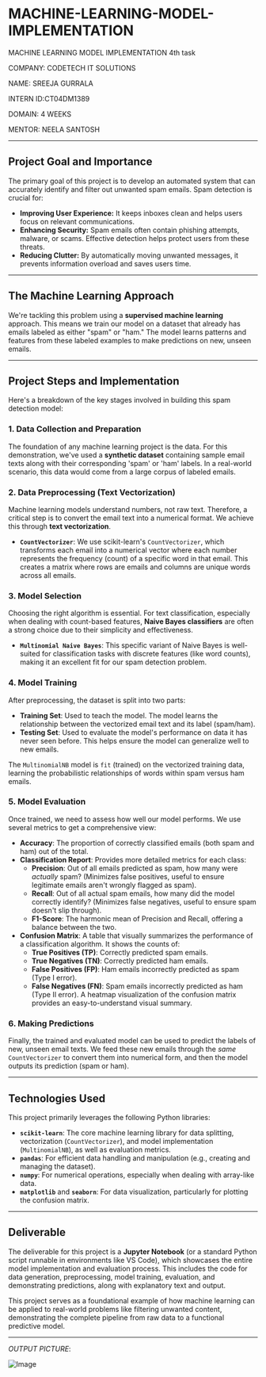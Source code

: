 # MACHINE-LEARNING-MODEL-IMPLEMENTATION
MACHINE LEARNING  MODEL  IMPLEMENTATION 4th task

COMPANY: CODETECH IT SOLUTIONS

NAME: SREEJA GURRALA

INTERN ID:CT04DM1389

DOMAIN: 4 WEEKS

MENTOR: NEELA SANTOSH

---

## Project Goal and Importance

The primary goal of this project is to develop an automated system that can accurately identify and filter out unwanted spam emails. Spam detection is crucial for:

* **Improving User Experience:** It keeps inboxes clean and helps users focus on relevant communications.
* **Enhancing Security:** Spam emails often contain phishing attempts, malware, or scams. Effective detection helps protect users from these threats.
* **Reducing Clutter:** By automatically moving unwanted messages, it prevents information overload and saves users time.

---

## The Machine Learning Approach

We're tackling this problem using a **supervised machine learning** approach. This means we train our model on a dataset that already has emails labeled as either "spam" or "ham." The model learns patterns and features from these labeled examples to make predictions on new, unseen emails.

---

## Project Steps and Implementation

Here's a breakdown of the key stages involved in building this spam detection model:

### 1. Data Collection and Preparation
The foundation of any machine learning project is the data. For this demonstration, we've used a **synthetic dataset** containing sample email texts along with their corresponding 'spam' or 'ham' labels. In a real-world scenario, this data would come from a large corpus of labeled emails.

### 2. Data Preprocessing (Text Vectorization)
Machine learning models understand numbers, not raw text. Therefore, a critical step is to convert the email text into a numerical format. We achieve this through **text vectorization**.

* **`CountVectorizer`**: We use scikit-learn's `CountVectorizer`, which transforms each email into a numerical vector where each number represents the frequency (count) of a specific word in that email. This creates a matrix where rows are emails and columns are unique words across all emails.

### 3. Model Selection
Choosing the right algorithm is essential. For text classification, especially when dealing with count-based features, **Naive Bayes classifiers** are often a strong choice due to their simplicity and effectiveness.

* **`Multinomial Naive Bayes`**: This specific variant of Naive Bayes is well-suited for classification tasks with discrete features (like word counts), making it an excellent fit for our spam detection problem.

### 4. Model Training
After preprocessing, the dataset is split into two parts:

* **Training Set**: Used to teach the model. The model learns the relationship between the vectorized email text and its label (spam/ham).
* **Testing Set**: Used to evaluate the model's performance on data it has never seen before. This helps ensure the model can generalize well to new emails.

The `MultinomialNB` model is `fit` (trained) on the vectorized training data, learning the probabilistic relationships of words within spam versus ham emails.

### 5. Model Evaluation
Once trained, we need to assess how well our model performs. We use several metrics to get a comprehensive view:

* **Accuracy**: The proportion of correctly classified emails (both spam and ham) out of the total.
* **Classification Report**: Provides more detailed metrics for each class:
    * **Precision**: Out of all emails predicted as spam, how many were *actually* spam? (Minimizes false positives, useful to ensure legitimate emails aren't wrongly flagged as spam).
    * **Recall**: Out of all actual spam emails, how many did the model correctly identify? (Minimizes false negatives, useful to ensure spam doesn't slip through).
    * **F1-Score**: The harmonic mean of Precision and Recall, offering a balance between the two.
* **Confusion Matrix**: A table that visually summarizes the performance of a classification algorithm. It shows the counts of:
    * **True Positives (TP)**: Correctly predicted spam emails.
    * **True Negatives (TN)**: Correctly predicted ham emails.
    * **False Positives (FP)**: Ham emails incorrectly predicted as spam (Type I error).
    * **False Negatives (FN)**: Spam emails incorrectly predicted as ham (Type II error).
    A heatmap visualization of the confusion matrix provides an easy-to-understand visual summary.

### 6. Making Predictions
Finally, the trained and evaluated model can be used to predict the labels of new, unseen email texts. We feed these new emails through the *same* `CountVectorizer` to convert them into numerical form, and then the model outputs its prediction (spam or ham).

---

## Technologies Used

This project primarily leverages the following Python libraries:

* **`scikit-learn`**: The core machine learning library for data splitting, vectorization (`CountVectorizer`), and model implementation (`MultinomialNB`), as well as evaluation metrics.
* **`pandas`**: For efficient data handling and manipulation (e.g., creating and managing the dataset).
* **`numpy`**: For numerical operations, especially when dealing with array-like data.
* **`matplotlib`** and **`seaborn`**: For data visualization, particularly for plotting the confusion matrix.

---

## Deliverable

The deliverable for this project is a **Jupyter Notebook** (or a standard Python script runnable in environments like VS Code), which showcases the entire model implementation and evaluation process. This includes the code for data generation, preprocessing, model training, evaluation, and demonstrating predictions, along with explanatory text and output.

This project serves as a foundational example of how machine learning can be applied to real-world problems like filtering unwanted content, demonstrating the complete pipeline from raw data to a functional predictive model.

---

*OUTPUT PICTURE*:

![Image](https://github.com/user-attachments/assets/8d451322-aaeb-447c-848d-51b6e69bb4b8)
